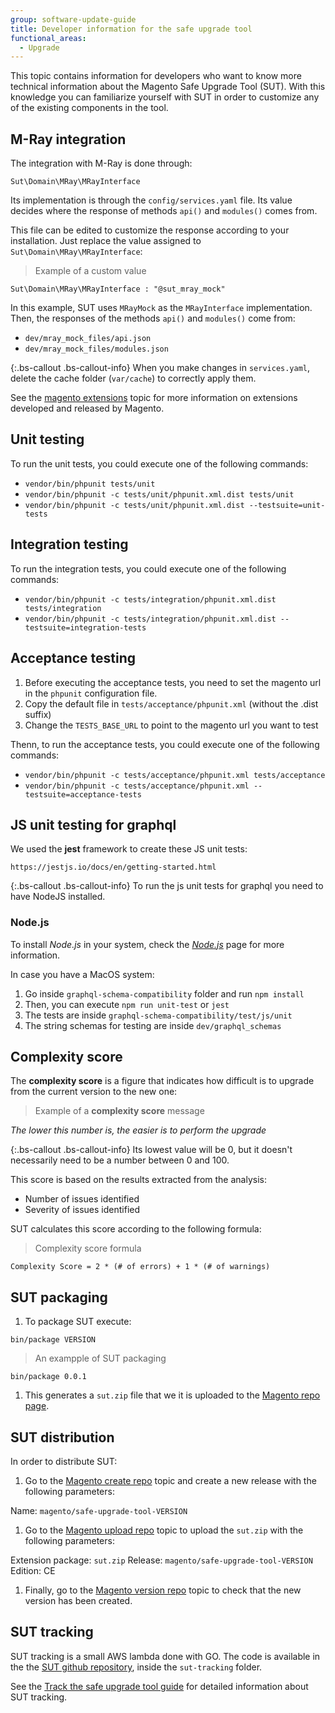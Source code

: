 ```yaml
---
group: software-update-guide
title: Developer information for the safe upgrade tool
functional_areas:
  - Upgrade
---
```


This topic contains information for developers who want to know more technical information about the Magento Safe Upgrade Tool (SUT). With this knowledge you can familiarize yourself with SUT in order to customize any of the existing components in the tool.

## M-Ray integration

The integration with M-Ray is done through:

`Sut\Domain\MRay\MRayInterface`

Its implementation is through the `config/services.yaml` file. Its value decides where the response of methods `api()` and `modules()` comes from.

This file can be edited to customize the response according to your installation. Just replace the value assigned to `Sut\Domain\MRay\MRayInterface`:

> Example of a custom value

`Sut\Domain\MRay\MRayInterface : "@sut_mray_mock"`

In this example, SUT uses `MRayMock` as the `MRayInterface` implementation. Then, the responses of the methods `api()` and `modules()` come from:

* `dev/mray_mock_files/api.json`
* `dev/mray_mock_files/modules.json`

{:.bs-callout .bs-callout-info}
When you make changes in `services.yaml`, delete the cache folder (`var/cache`) to correctly apply them.

See the [magento extensions](https://docs.magento.com/user-guide/magento/magento-extensions.html) topic for more information on extensions developed and released by Magento.

## Unit testing

To run the unit tests, you could execute one of the following commands:

* `vendor/bin/phpunit tests/unit`
* `vendor/bin/phpunit -c tests/unit/phpunit.xml.dist tests/unit`
* `vendor/bin/phpunit -c tests/unit/phpunit.xml.dist --testsuite=unit-tests`

## Integration testing

To run the integration tests, you could execute one of the following commands:

* `vendor/bin/phpunit -c tests/integration/phpunit.xml.dist tests/integration`
* `vendor/bin/phpunit -c tests/integration/phpunit.xml.dist --testsuite=integration-tests`

## Acceptance testing

1. Before executing the acceptance tests, you need to set the magento url in the `phpunit` configuration file.
1. Copy the default file in `tests/acceptance/phpunit.xml` (without the .dist suffix)
1. Change the `TESTS_BASE_URL` to point to the magento url you want to test

Thenn, to run the acceptance tests, you could execute one of the following commands:

* `vendor/bin/phpunit -c tests/acceptance/phpunit.xml tests/acceptance`
* `vendor/bin/phpunit -c tests/acceptance/phpunit.xml --testsuite=acceptance-tests`

## JS unit testing for graphql

We used the **jest** framework to create these JS unit tests:

`https://jestjs.io/docs/en/getting-started.html`

{:.bs-callout .bs-callout-info}
To run the js unit tests for graphql you need to have NodeJS installed.

### Node.js

To install _Node.js_ in your system, check the [_Node.js_](https://nodejs.dev/learn/how-to-install-nodejs) page for more information.

In case you have a MacOS system:

1. Go inside `graphql-schema-compatibility` folder and run `npm install`
1. Then, you can execute `npm run unit-test` or `jest`
1. The tests are inside `graphql-schema-compatibility/test/js/unit`
1. The string schemas for testing are inside `dev/graphql_schemas`

## Complexity score

The **complexity score** is a figure that indicates how difficult is to upgrade from the current version to the new one:

> Example of a **complexity score** message

*The lower this number is, the easier is to perform the upgrade*

{:.bs-callout .bs-callout-info}
Its lowest value will be 0, but it doesn't necessarily need to be a number between 0 and 100.

This score is based on the results extracted from the analysis:

* Number of issues identified
* Severity of issues identified

SUT calculates this score according to the following formula:

> Complexity score formula

``Complexity Score = 2 * (# of errors) + 1 * (# of warnings)``

## SUT packaging

1. To package SUT execute:

`bin/package VERSION`

> An exampple of SUT packaging

`bin/package 0.0.1`

1. This generates a `sut.zip` file that we it is uploaded to the [Magento repo page](https://repo.magento.com).

## SUT distribution

In order to distribute SUT:

1. Go to the [Magento create repo](https://repo.magento.com/admin/packagist/web/ceeerelease/create) topic and create a new release with the following parameters:

  Name: `magento/safe-upgrade-tool-VERSION`

1. Go to the [Magento upload repo](https://repo.magento.com/admin/upload_m2_version) topic to upload the `sut.zip` with the following parameters:

  Extension package: `sut.zip`
  Release: `magento/safe-upgrade-tool-VERSION`
  Edition: CE

1. Finally, go to the [Magento version repo](https://repo.magento.com/admin/packagist/web/version/list) topic to check that the new version has been created.

## SUT tracking

SUT tracking is a small AWS lambda done with GO. The code is available in the the [SUT github repository](https://github.com/magento-commerce/safe-upgrade-tool), inside the `sut-tracking` folder.

See the [Track the safe upgrade tool guide]({{page.baseurl}}/guides/v2.4/comp-mgr/sut/sut-tracking.html) for detailed information about SUT tracking.
